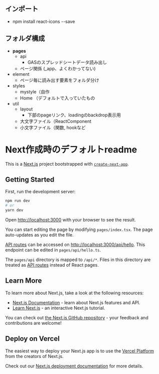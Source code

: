 ## インポート
- npm install react-icons --save

## フォルダ構成
- **pages**
    - api
        - GASのスプレッドシートデータ読み出し
    - ページ関係 (_app、よくわかってない)
- element
    - ページ毎に読み出す要素をフォルダ分け
- styles
    - mystyle（自作
    - Home （デフォルトで入っていたもの
- util
    - layout
        - 下部のpageリンク、loadingのbackdrop表示用
    - 大文字ファイル（ReactComponent
    - 小文字ファイル（関数, hookなど



# Next作成時のデフォルトreadme

This is a [Next.js](https://nextjs.org/) project bootstrapped with [`create-next-app`](https://github.com/vercel/next.js/tree/canary/packages/create-next-app).

## Getting Started

First, run the development server:

```bash
npm run dev
# or
yarn dev
```

Open [http://localhost:3000](http://localhost:3000) with your browser to see the result.

You can start editing the page by modifying `pages/index.tsx`. The page auto-updates as you edit the file.

[API routes](https://nextjs.org/docs/api-routes/introduction) can be accessed on [http://localhost:3000/api/hello](http://localhost:3000/api/hello). This endpoint can be edited in `pages/api/hello.ts`.

The `pages/api` directory is mapped to `/api/*`. Files in this directory are treated as [API routes](https://nextjs.org/docs/api-routes/introduction) instead of React pages.

## Learn More

To learn more about Next.js, take a look at the following resources:

- [Next.js Documentation](https://nextjs.org/docs) - learn about Next.js features and API.
- [Learn Next.js](https://nextjs.org/learn) - an interactive Next.js tutorial.

You can check out [the Next.js GitHub repository](https://github.com/vercel/next.js/) - your feedback and contributions are welcome!

## Deploy on Vercel

The easiest way to deploy your Next.js app is to use the [Vercel Platform](https://vercel.com/new?utm_medium=default-template&filter=next.js&utm_source=create-next-app&utm_campaign=create-next-app-readme) from the creators of Next.js.

Check out our [Next.js deployment documentation](https://nextjs.org/docs/deployment) for more details.
